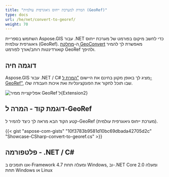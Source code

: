 ```yaml
---
title: "המרת למערכת ייחוס גיאוגרפית עולמית (GeoRef)"
type: docs
url: /he/net/convert-to-georef/
weight: 70
---
```


השתמש בספריית Aspose.GIS עבור .NET כדי לחשב מיקום בפורמט של מערכת ייחוס גיאוגרפית עולמית (GeoRef). ה-[מחלקת GeoConvert](https://reference.aspose.com/gis/net/aspose.gis/geoconvert) מאפשרת לך להמיר קואורדינטות רוחב/אורך לפורמט GeoRef ולהיפך.

## **דוגמה חיה**

Aspose.GIS עבור .NET / C# מציג לך באופן מקוון בחינם את היישום ["המרת ל-GeoRef"](https://products.aspose.app/gis/coordinates/convert-to-georef), שבו תוכל לחקור את הפונקציונליות ואת איכות העבודה שלו.

![אפליקציית ממיר GeoRef ל{Extension2}](coordinates.png)

## **דוגמת קוד - המרה ל-GeoRef**

קטע הקוד הבא מראה לך כיצד להמיר ל-GeoRef (מערכת ייחוס גיאוגרפית עולמית).

{{< gist "aspose-com-gists" "10f3783b9581d10bc69dbada42705d2c" "Showcase-CSharp-convert-to-georef.cs" >}}

## **פלטפורמה - .NET / C#**

אנו תומכים ב-Framework 4.7 ומעלה תחת Windows, וב-.NET Core 2.0 ומעלה תחת Windows או Linux
